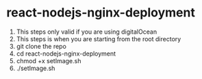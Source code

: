 # react-nodejs-nginx-deployment
1. This steps only valid if you are using digitalOcean
2. This steps is when you are starting from the root directory
3. git clone the repo
4. cd react-nodejs-nginx-deployment
5. chmod +x setImage.sh
6. ./setImage.sh
